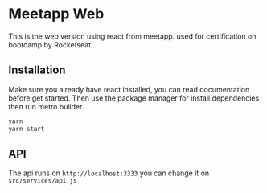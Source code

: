 # Meetapp Web

This is the web version using react from meetapp. used for certification on bootcamp by Rocketseat.

## Installation

Make sure you already have react installed, you can read documentation before get started. Then use the package manager for install dependencies then run metro builder.

```bash
yarn
yarn start
```

## API
The api runs on ``http://localhost:3333`` you can change it on ``src/services/api.js``